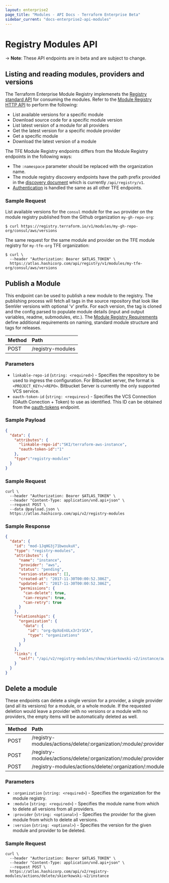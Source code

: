 ```yaml
---
layout: enterprise2
page_title: "Modules - API Docs - Terraform Enterprise Beta"
sidebar_current: "docs-enterprise2-api-modules"
---
```


# Registry Modules API

-> **Note**: These API endpoints are in beta and are subject to change.

## Listing and reading modules, providers and versions

The Terraform Enterprise Module Registry implemenets the [Registry standard API](../../registry/api.html) for consuming the modules. Refer to the [Module Registry HTTP API](../../registry/api.html) to perform the following:

- List available versions for a specific module
- Download source code for a specific module version
- List latest version of a module for all providers
- Get the latest version for a specific module provider
- Get a specific module
- Download the latest version of a module

The TFE Module Registry endpoints differs from the Module Registry endpoints in the following ways:

- The `:namespace` parameter should be replaced with the organization name.
- The module registry discovery endpoints have the path prefix provided in the [discovery document](../../registry/api.html#service-discovery) which is currently `/api/registry/v1`.
- [Authentication](./index.html#authentication) is handled the same as all other TFE endpoints.

### Sample Request

List available versions for the `consul` module for the `aws` provider on the module registry published from the Github organization `my-gh-repo-org`:

```shell
$ curl https://registry.terraform.io/v1/modules/my-gh-repo-org/consul/aws/versions
```

The same request for the same module and provider on the TFE module registry for `my-tfe-org` TFE organization:

```shell
$ curl \
  --header "Authorization: Bearer $ATLAS_TOKEN" \
  https://atlas.hashicorp.com/api/registry/v1/modules/my-tfe-org/consul/aws/versions
```


## Publish a Module

This endpoint can be used to publish a new module to the registry. The publishing process will fetch all tags in the source repository that look like SemVer versions with optional 'v' prefix. For each version, the tag is cloned and the config parsed to populate module details (input and output variables, readme, submodules, etc.). The [Module Registry Requirements](../../registry/modules/publish.html#requirements) define additional requirements on naming, standard module structure and tags for releases.

| Method | Path           |
| :----- | :------------- |
| POST | /registry-modules |

### Parameters

- `linkable-repo-id` (`string: <required>`) - Specifies the repository to be used to ingress the configuration. For Bitbucket server, the format is `<PROJECT_KEY>/<REPO>`. Bitbucket Server is currently the only supported VCS service.
- `oauth-token-id` (`string: <requires>`) - Specifies the VCS Connection (OAuth Conection + Token) to use as identified. This ID can be obtained from the [oauth-tokens](./oauth-tokens.html) endpoint.


### Sample Payload

```json
{
  "data": {
    "attributes": {
      "linkable-repo-id":"SKI/terraform-aws-instance",
      "oauth-token-id":"1"
    },
    "type":"registry-modules"
  }
}
```

### Sample Request

```shell
curl \
  --header "Authorization: Bearer $ATLAS_TOKEN" \
  --header "Content-Type: application/vnd.api+json" \
  --request POST \
  --data @payload.json \
  https://atlas.hashicorp.com/api/v2/registry-modules
```

### Sample Response

```json
{
  "data": {
    "id": "mod-1JqHG3j71bwoukuX",
    "type": "registry-modules",
    "attributes": {
      "name": "instance",
      "provider": "aws",
      "status": "pending",
      "version-statuses": [],
      "created-at": "2017-11-30T00:00:52.386Z",
      "updated-at": "2017-11-30T00:00:52.386Z",
      "permissions": {
        "can-delete": true,
        "can-resync": true,
        "can-retry": true
      }
    },
    "relationships": {
      "organization": {
        "data": {
          "id": "org-QpXoEnULx3r2r1CA",
          "type": "organizations"
        }
      }
    },
    "links": {
      "self": "/api/v2/registry-modules/show/skierkowski-v2/instance/aws"
    }
  }
}
```

## Delete a module

These endpoints can delete a single version for a provider, a single provider (and all its versions) for a module, or a whole module. If the requested deletion would leave a provider with no versions or a module with no providers, the empty items will be automatically deleted as well.

| Method | Path           |
| :----- | :------------- |
| POST | /registry-modules/actions/delete/:organization/:module/:provider/:version |
| POST | /registry-modules/actions/delete/:organization/:module/:provider |
| POST | /registry-modules/actions/delete/:organization/:module |

### Parameters

- `:organization` (`string: <required>`) - Specifies the organization for the module registry.
- `:module` (`string: <required>`) - Specifies the module name from which to delete all versions from all providers.
- `:provider` (`string: <optional>`) - Specifies the provider for the given module from which to delete all versions.
- `:version` (`string: <optional>`) - Specifies the version for the given module and provider to be deleted.

### Sample Request

```shell
curl \
  --header "Authorization: Bearer $ATLAS_TOKEN" \
  --header "Content-Type: application/vnd.api+json" \
  --request POST \
  https://atlas.hashicorp.com/api/v2/registry-modules/actions/delete/skierkowski-v2/instance
```

